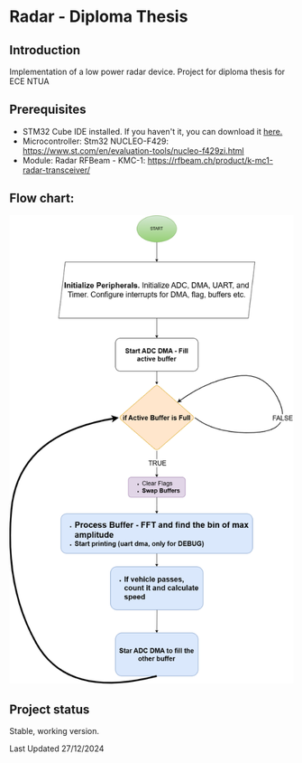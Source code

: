 # Radar - Diploma Thesis

## Introduction
Implementation of a low power radar device. Project for diploma thesis for ECE NTUA 

## Prerequisites
- STM32 Cube IDE installed. If you haven't it, you can download it [here.](https://www.st.com/en/development-tools/stm32cubeide.html)
- Microcontroller: Stm32 NUCLEO-F429: https://www.st.com/en/evaluation-tools/nucleo-f429zi.html
- Module: Radar RFBeam - KMC-1: https://rfbeam.ch/product/k-mc1-radar-transceiver/

## Flow chart:

![Flowchart Diagram](docs/flowchart.drawio.png)


## Project status
Stable, working version.

Last Updated 27/12/2024

